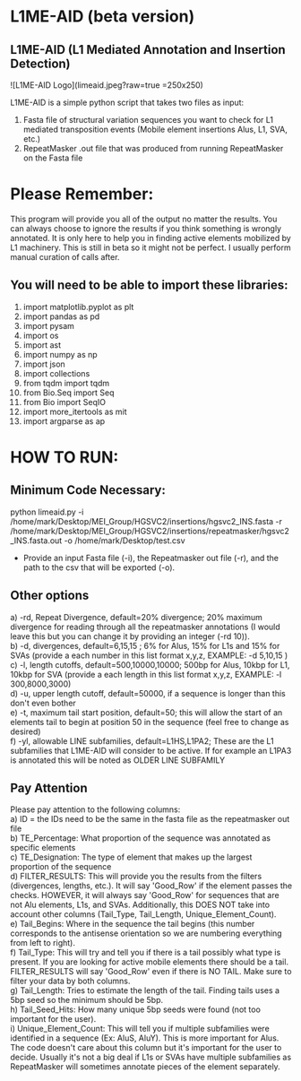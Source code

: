 # L1ME-AID (beta version)
## L1ME-AID (L1 Mediated Annotation and Insertion Detection)
![L1ME-AID Logo](limeaid.jpeg?raw=true =250x250)

L1ME-AID is a simple python script that takes two files as input:
  1) Fasta file of structural variation sequences you want to check for L1 mediated transposition events (Mobile element insertions Alus, L1, SVA, etc.)
  2) RepeatMasker .out file that was produced from running RepeatMasker on the Fasta file

# Please Remember:
This program will provide you all of the output no matter the results. You can always choose to ignore the results if you think something is wrongly annotated. It is only here to help you in finding active elements mobilized by L1 machinery. This is still in beta so it might not be perfect. I usually perform manual curation of calls after. 

## You will need to be able to import these libraries:
  1) import matplotlib.pyplot as plt
  2) import pandas as pd
  3) import pysam
  4) import os
  5) import ast
  6) import numpy as np
  7) import json
  8) import collections
  9) from tqdm import tqdm
  10) from Bio.Seq import Seq
  11) from Bio import SeqIO
  12) import more_itertools as mit
  13) import argparse as ap

# HOW TO RUN:

## Minimum Code Necessary:
python limeaid.py -i /home/mark/Desktop/MEI_Group/HGSVC2/insertions/hgsvc2_INS.fasta -r /home/mark/Desktop/MEI_Group/HGSVC2/insertions/repeatmasker/hgsvc2_INS.fasta.out -o /home/mark/Desktop/test.csv
- Provide an input Fasta file (-i), the Repeatmasker out file (-r), and the path to the csv that will be exported (-o).

## Other options

  a) -rd, Repeat Divergence, default=20% divergence; 20% maximum divergence for reading through all the repeatmasker annotations (I would leave this but you can change it by providing an integer (-rd 10)). <br>
  b) -d, divergences, default=6,15,15 ; 6% for Alus, 15% for L1s and 15% for SVAs (provide a each number in this list format x,y,z, EXAMPLE: -d 5,10,15 )<br>
  c) -l, length cutoffs, default=500,10000,10000; 500bp for Alus, 10kbp for L1, 10kbp for SVA (provide a each length in this list format x,y,z, EXAMPLE: -l 300,8000,3000) <br>
  d) -u, upper length cutoff, default=50000, if a sequence is longer than this don't even bother<br>
  e) -t, maximum tail start position, default=50; this will allow the start of an elements tail to begin at position 50 in the sequence (feel free to change as desired)<br>
  f) -yl, allowable LINE subfamilies, default=L1HS,L1PA2; These are the L1 subfamilies that L1ME-AID will consider to be active. If for example an L1PA3 is annotated this will be noted as OLDER LINE SUBFAMILY<br>

## Pay Attention
Please pay attention to the following columns:<br>
  a) ID = the IDs need to be the same in the fasta file as the repeatmasker out file<br>
  b) TE_Percentage: What proportion of the sequence was annotated as specific elements<br>
  c) TE_Designation: The type of element that makes up the largest proportion of the sequence<br>
  d) FILTER_RESULTS: This will provide you the results from the filters (divergences, lengths, etc.). It will say 'Good_Row' if the element passes the checks. HOWEVER, it will always say 'Good_Row' for sequences that are not Alu elements, L1s, and SVAs. Additionally, this DOES NOT take into account other columns (Tail_Type, Tail_Length, Unique_Element_Count).<br>
  e) Tail_Begins: Where in the sequence the tail begins (this number corresponds to the antisense orientation so we are numbering everything from left to right).<br>
  f) Tail_Type: This will try and tell you if there is a tail possibly what type is present. If you are looking for active mobile elements there should be a tail. FILTER_RESULTS will say 'Good_Row' even if there is NO TAIL. Make sure to filter your data by both columns.<br>
  g) Tail_Length: Tries to estimate the length of the tail. Finding tails uses a 5bp seed so the minimum should be 5bp.<br>
  h) Tail_Seed_Hits: How many unique 5bp seeds were found (not too important for the user).<br>
  i) Unique_Element_Count: This will tell you if multiple subfamilies were identified in a sequence (Ex: AluS, AluY). This is more important for Alus. The code doesn't care about this column but it's important for the user to decide. Usually it's not a big deal if L1s or SVAs have multiple subfamilies as RepeatMasker will sometimes annotate pieces of the element separately. <br>



